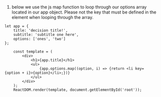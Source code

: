 1. below we use the js map function to loop through our options array located in our app object. Please not the key that must be defined in the element when looping through the array.
```
let app = {
    title: 'decision title!',
    subtitle: 'subtitle one here',
    options: ['ones', 'two']
};

    const template = (
        <div>
            <h1>{app.title}</h1>
            <ul>
                {app.options.map((option, i) => {return <li key={option + i}>{option}</li>;})}
            </ul>
        </div>
    );
    ReactDOM.render(template, document.getElementById('root'));
```
